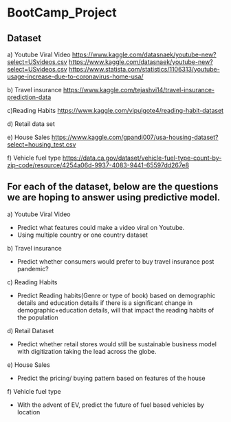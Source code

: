 # BootCamp_Project

## Dataset

a) Youtube Viral Video 
https://www.kaggle.com/datasnaek/youtube-new?select=USvideos.csv https://www.kaggle.com/datasnaek/youtube-new?select=USvideos.csv https://www.statista.com/statistics/1106313/youtube-usage-increase-due-to-coronavirus-home-usa/

b) Travel insurance 
https://www.kaggle.com/tejashvi14/travel-insurance-prediction-data

c)Reading Habits
https://www.kaggle.com/vipulgote4/reading-habit-dataset

d) Retail data set


e) House Sales 
https://www.kaggle.com/gpandi007/usa-housing-dataset?select=housing_test.csv

f) Vehicle fuel type
https://data.ca.gov/dataset/vehicle-fuel-type-count-by-zip-code/resource/4254a06d-9937-4083-9441-65597dd267e8

## For each of the dataset, below are the questions we are hoping to answer using predictive model.

a) Youtube Viral Video
- Predict what features could make a video viral on Youtube.
- Using multiple country or one country dataset

b) Travel insurance 
- Predict whether consumers would prefer to buy travel insurance post pandemic?

c) Reading Habits
- Predict Reading habits(Genre or type of book) based on demographic details and education details if there is a significant change in demographic+education details, will that impact the reading habits of the population

d) Retail Dataset
-  Predict whether retail stores would still be sustainable business model with digitization taking the lead across the globe.

e) House Sales
- Predict the pricing/ buying pattern based on features of the house

f) Vehicle fuel type
- With the advent of EV, predict the future of fuel based vehicles by location
